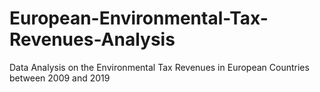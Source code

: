 # European-Environmental-Tax-Revenues-Analysis
Data Analysis on the Environmental Tax Revenues in European Countries between 2009 and 2019
